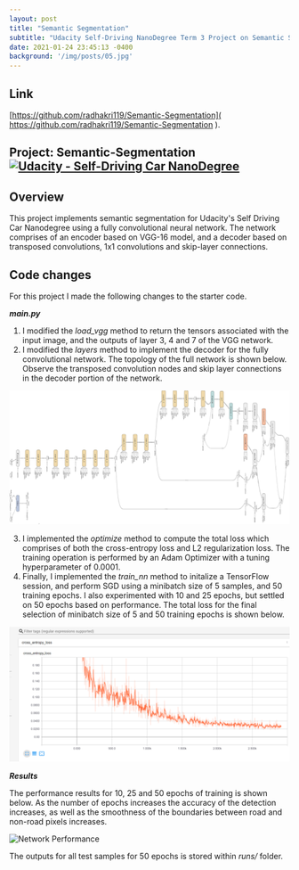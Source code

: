```yaml
---
layout: post
title: "Semantic Segmentation"
subtitle: "Udacity Self-Driving NanoDegree Term 3 Project on Semantic Segmentation"
date: 2021-01-24 23:45:13 -0400
background: '/img/posts/05.jpg'
---
```


## Link
[https://github.com/radhakri119/Semantic-Segmentation]( https://github.com/radhakri119/Semantic-Segmentation ).

## Project: Semantic-Segmentation [![Udacity - Self-Driving Car NanoDegree](https://s3.amazonaws.com/udacity-sdc/github/shield-carnd.svg)](http://www.udacity.com/drive)

Overview
---
  This project implements semantic segmentation for Udacity's Self Driving Car Nanodegree using a fully convolutional neural network. The network comprises of an encoder based on VGG-16 model, and a decoder based on transposed convolutions, 1x1 convolutions and skip-layer connections.

Code changes
---
For this project I made the following changes to the starter code.

__*main.py*__

1. I modified the _load_vgg_ method to return the tensors associated with the input image, and the outputs of layer 3, 4 and 7 of the VGG network.
2. I modified the _layers_ method to implement the decoder for the fully convolutional network. The topology of the full network is shown below. Observe the transposed convolution nodes and skip layer connections in the decoder portion of the network.

![Network Graph](/img/posts/Network_Graph.png)

3. I implemented the _optimize_ method to compute the total loss which comprises of both the cross-entropy loss and L2 regularization loss. The training operation is performed by an Adam Optimizer with a tuning hyperparameter of 0.0001.
4. Finally, I implemented the _train_nn_ method to initalize a TensorFlow session, and perform SGD using a minibatch size of 5 samples, and 50 training epochs. I also experimented with 10 and 25 epochs, but settled on 50 epochs based on performance. The total loss for the final selection of minibatch size of 5 and 50 training epochs is shown below.

![Network Loss](/img/posts/Network_Loss.png)

__*Results*__

The performance results for 10, 25 and 50 epochs of training is shown below. As the number of epochs increases the accuracy of the detection increases, as well as the smoothness of the boundaries between road and non-road pixels increases.

![Network Performance](/img/posts/Performance.bmp)

The outputs for all test samples for 50 epochs is stored within _runs/_ folder.
